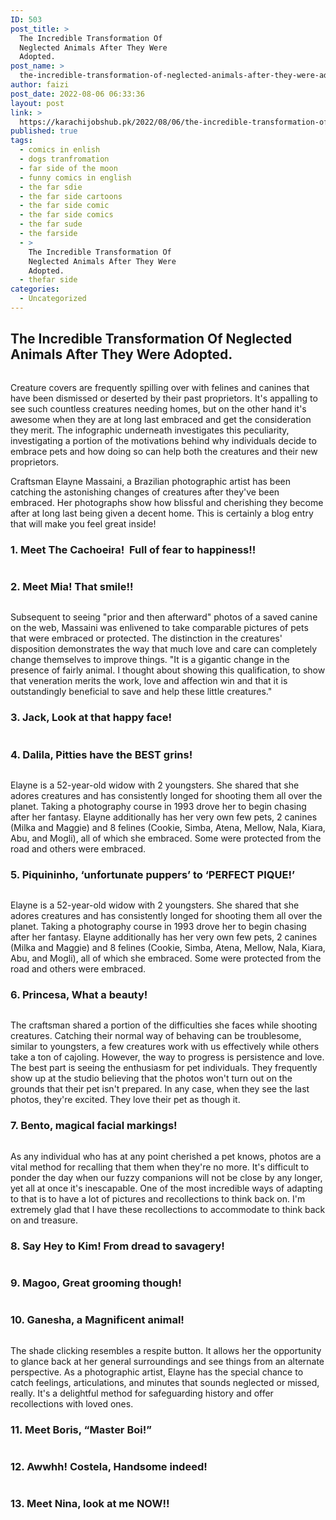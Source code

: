 ```yaml
---
ID: 503
post_title: >
  The Incredible Transformation Of
  Neglected Animals After They Were
  Adopted.
post_name: >
  the-incredible-transformation-of-neglected-animals-after-they-were-adopted
author: faizi
post_date: 2022-08-06 06:33:36
layout: post
link: >
  https://karachijobshub.pk/2022/08/06/the-incredible-transformation-of-neglected-animals-after-they-were-adopted/
published: true
tags:
  - comics in enlish
  - dogs tranfromation
  - far side of the moon
  - funny comics in english
  - the far sdie
  - the far side cartoons
  - the far side comic
  - the far side comics
  - the far sude
  - the farside
  - >
    The Incredible Transformation Of
    Neglected Animals After They Were
    Adopted.
  - thefar side
categories:
  - Uncategorized
---
```

<!-- wp:heading -->
<h2><strong>The Incredible Transformation Of Neglected Animals After They Were Adopted.</strong></h2>
<!-- /wp:heading -->

<!-- wp:image {"id":504,"sizeSlug":"full","linkDestination":"none"} -->
<figure class="wp-block-image size-full"><img src="https://karachijobshub.pk/wp-content/uploads/2022/08/The-Incredible-Transformation-Of-Neglected-Animals-After-They-Were-Adopted-Featured.jpg" alt="" class="wp-image-504"/></figure>
<!-- /wp:image -->

<!-- wp:columns -->
<div class="wp-block-columns"><!-- wp:column -->
<div class="wp-block-column"><!-- wp:html -->
<script async src="https://pagead2.googlesyndication.com/pagead/js/adsbygoogle.js?client=ca-pub-7873390701257845"
     crossorigin="anonymous"></script>
<!-- horizontal ad cup coffee -->
<ins class="adsbygoogle"
     style="display:block"
     data-ad-client="ca-pub-7873390701257845"
     data-ad-slot="7076269659"
     data-ad-format="auto"
     data-full-width-responsive="true"></ins>
<script>
     (adsbygoogle = window.adsbygoogle || []).push({});
</script>
<!-- /wp:html --></div>
<!-- /wp:column -->

<!-- wp:column -->
<div class="wp-block-column"><!-- wp:html -->
<script async src="https://pagead2.googlesyndication.com/pagead/js/adsbygoogle.js?client=ca-pub-7873390701257845"
     crossorigin="anonymous"></script>
<!-- horizontal ad cup coffee -->
<ins class="adsbygoogle"
     style="display:block"
     data-ad-client="ca-pub-7873390701257845"
     data-ad-slot="7076269659"
     data-ad-format="auto"
     data-full-width-responsive="true"></ins>
<script>
     (adsbygoogle = window.adsbygoogle || []).push({});
</script>
<!-- /wp:html --></div>
<!-- /wp:column --></div>
<!-- /wp:columns -->

<!-- wp:html -->
<script async src="https://pagead2.googlesyndication.com/pagead/js/adsbygoogle.js?client=ca-pub-7873390701257845"
     crossorigin="anonymous"></script>
<ins class="adsbygoogle"
     style="display:block; text-align:center;"
     data-ad-layout="in-article"
     data-ad-format="fluid"
     data-ad-client="ca-pub-7873390701257845"
     data-ad-slot="4702513138"></ins>
<script>
     (adsbygoogle = window.adsbygoogle || []).push({});
</script>
<!-- /wp:html -->

<!-- wp:paragraph -->
<p>Creature covers are frequently spilling over with felines and canines that have been dismissed or deserted by their past proprietors. It's appalling to see such countless creatures needing homes, but on the other hand it's awesome when they are at long last embraced and get the consideration they merit. The infographic underneath investigates this peculiarity, investigating a portion of the motivations behind why individuals decide to embrace pets and how doing so can help both the creatures and their new proprietors.</p>
<!-- /wp:paragraph -->

<!-- wp:columns -->
<div class="wp-block-columns"><!-- wp:column -->
<div class="wp-block-column"><!-- wp:html -->
<script async="" src="https://pagead2.googlesyndication.com/pagead/js/adsbygoogle.js?client=ca-pub-7873390701257845" crossorigin="anonymous"></script>
<!-- horizontal ad cup coffee -->
<ins class="adsbygoogle" style="display:block" data-ad-client="ca-pub-7873390701257845" data-ad-slot="7076269659" data-ad-format="auto" data-full-width-responsive="true"></ins>
<script>
     (adsbygoogle = window.adsbygoogle || []).push({});
</script>
<!-- /wp:html --></div>
<!-- /wp:column -->

<!-- wp:column -->
<div class="wp-block-column"><!-- wp:html -->
<script async="" src="https://pagead2.googlesyndication.com/pagead/js/adsbygoogle.js?client=ca-pub-7873390701257845" crossorigin="anonymous"></script>
<!-- horizontal ad cup coffee -->
<ins class="adsbygoogle" style="display:block" data-ad-client="ca-pub-7873390701257845" data-ad-slot="7076269659" data-ad-format="auto" data-full-width-responsive="true"></ins>
<script>
     (adsbygoogle = window.adsbygoogle || []).push({});
</script>
<!-- /wp:html --></div>
<!-- /wp:column --></div>
<!-- /wp:columns -->

<!-- wp:html -->
<script async src="https://pagead2.googlesyndication.com/pagead/js/adsbygoogle.js?client=ca-pub-7873390701257845"
     crossorigin="anonymous"></script>
<ins class="adsbygoogle"
     style="display:block; text-align:center;"
     data-ad-layout="in-article"
     data-ad-format="fluid"
     data-ad-client="ca-pub-7873390701257845"
     data-ad-slot="4702513138"></ins>
<script>
     (adsbygoogle = window.adsbygoogle || []).push({});
</script>
<!-- /wp:html -->

<!-- wp:paragraph -->
<p>Craftsman Elayne Massaini, a Brazilian photographic artist has been catching the astonishing changes of creatures after they've been embraced. Her photographs show how blissful and cherishing they become after at long last being given a decent home. This is certainly a blog entry that will make you feel great inside!</p>
<!-- /wp:paragraph -->

<!-- wp:columns -->
<div class="wp-block-columns"><!-- wp:column -->
<div class="wp-block-column"><!-- wp:html -->
<script async="" src="https://pagead2.googlesyndication.com/pagead/js/adsbygoogle.js?client=ca-pub-7873390701257845" crossorigin="anonymous"></script>
<!-- horizontal ad cup coffee -->
<ins class="adsbygoogle" style="display:block" data-ad-client="ca-pub-7873390701257845" data-ad-slot="7076269659" data-ad-format="auto" data-full-width-responsive="true"></ins>
<script>
     (adsbygoogle = window.adsbygoogle || []).push({});
</script>
<!-- /wp:html --></div>
<!-- /wp:column -->

<!-- wp:column -->
<div class="wp-block-column"><!-- wp:html -->
<script async="" src="https://pagead2.googlesyndication.com/pagead/js/adsbygoogle.js?client=ca-pub-7873390701257845" crossorigin="anonymous"></script>
<!-- horizontal ad cup coffee -->
<ins class="adsbygoogle" style="display:block" data-ad-client="ca-pub-7873390701257845" data-ad-slot="7076269659" data-ad-format="auto" data-full-width-responsive="true"></ins>
<script>
     (adsbygoogle = window.adsbygoogle || []).push({});
</script>
<!-- /wp:html --></div>
<!-- /wp:column --></div>
<!-- /wp:columns -->

<!-- wp:html -->
<script async src="https://pagead2.googlesyndication.com/pagead/js/adsbygoogle.js?client=ca-pub-7873390701257845"
     crossorigin="anonymous"></script>
<ins class="adsbygoogle"
     style="display:block; text-align:center;"
     data-ad-layout="in-article"
     data-ad-format="fluid"
     data-ad-client="ca-pub-7873390701257845"
     data-ad-slot="4702513138"></ins>
<script>
     (adsbygoogle = window.adsbygoogle || []).push({});
</script>
<!-- /wp:html -->

<!-- wp:heading {"level":3} -->
<h3><strong>1. Meet The Cachoeira! &nbsp;Full of fear to happiness!!</strong></h3>
<!-- /wp:heading -->

<!-- wp:image {"id":505,"sizeSlug":"full","linkDestination":"none"} -->
<figure class="wp-block-image size-full"><img src="https://karachijobshub.pk/wp-content/uploads/2022/08/Meet-The-Cachoeira-Full-of-fear-to-happiness.jpg" alt="" class="wp-image-505"/></figure>
<!-- /wp:image -->

<!-- wp:columns -->
<div class="wp-block-columns"><!-- wp:column -->
<div class="wp-block-column"><!-- wp:html -->
<script async="" src="https://pagead2.googlesyndication.com/pagead/js/adsbygoogle.js?client=ca-pub-7873390701257845" crossorigin="anonymous"></script>
<!-- horizontal ad cup coffee -->
<ins class="adsbygoogle" style="display:block" data-ad-client="ca-pub-7873390701257845" data-ad-slot="7076269659" data-ad-format="auto" data-full-width-responsive="true"></ins>
<script>
     (adsbygoogle = window.adsbygoogle || []).push({});
</script>
<!-- /wp:html --></div>
<!-- /wp:column -->

<!-- wp:column -->
<div class="wp-block-column"><!-- wp:html -->
<script async="" src="https://pagead2.googlesyndication.com/pagead/js/adsbygoogle.js?client=ca-pub-7873390701257845" crossorigin="anonymous"></script>
<!-- horizontal ad cup coffee -->
<ins class="adsbygoogle" style="display:block" data-ad-client="ca-pub-7873390701257845" data-ad-slot="7076269659" data-ad-format="auto" data-full-width-responsive="true"></ins>
<script>
     (adsbygoogle = window.adsbygoogle || []).push({});
</script>
<!-- /wp:html --></div>
<!-- /wp:column --></div>
<!-- /wp:columns -->

<!-- wp:html -->
<script async src="https://pagead2.googlesyndication.com/pagead/js/adsbygoogle.js?client=ca-pub-7873390701257845"
     crossorigin="anonymous"></script>
<ins class="adsbygoogle"
     style="display:block; text-align:center;"
     data-ad-layout="in-article"
     data-ad-format="fluid"
     data-ad-client="ca-pub-7873390701257845"
     data-ad-slot="4702513138"></ins>
<script>
     (adsbygoogle = window.adsbygoogle || []).push({});
</script>
<!-- /wp:html -->

<!-- wp:paragraph -->
<p></p>
<!-- /wp:paragraph -->

<!-- wp:heading {"level":3} -->
<h3><strong>2. Meet Mia! That smile!!</strong></h3>
<!-- /wp:heading -->

<!-- wp:image {"id":506,"sizeSlug":"full","linkDestination":"none"} -->
<figure class="wp-block-image size-full"><img src="https://karachijobshub.pk/wp-content/uploads/2022/08/Meet-Mia-That-smile.jpg" alt="" class="wp-image-506"/></figure>
<!-- /wp:image -->

<!-- wp:columns -->
<div class="wp-block-columns"><!-- wp:column -->
<div class="wp-block-column"><!-- wp:html -->
<script async="" src="https://pagead2.googlesyndication.com/pagead/js/adsbygoogle.js?client=ca-pub-7873390701257845" crossorigin="anonymous"></script>
<!-- horizontal ad cup coffee -->
<ins class="adsbygoogle" style="display:block" data-ad-client="ca-pub-7873390701257845" data-ad-slot="7076269659" data-ad-format="auto" data-full-width-responsive="true"></ins>
<script>
     (adsbygoogle = window.adsbygoogle || []).push({});
</script>
<!-- /wp:html --></div>
<!-- /wp:column -->

<!-- wp:column -->
<div class="wp-block-column"><!-- wp:html -->
<script async="" src="https://pagead2.googlesyndication.com/pagead/js/adsbygoogle.js?client=ca-pub-7873390701257845" crossorigin="anonymous"></script>
<!-- horizontal ad cup coffee -->
<ins class="adsbygoogle" style="display:block" data-ad-client="ca-pub-7873390701257845" data-ad-slot="7076269659" data-ad-format="auto" data-full-width-responsive="true"></ins>
<script>
     (adsbygoogle = window.adsbygoogle || []).push({});
</script>
<!-- /wp:html --></div>
<!-- /wp:column --></div>
<!-- /wp:columns -->

<!-- wp:html -->
<script async src="https://pagead2.googlesyndication.com/pagead/js/adsbygoogle.js?client=ca-pub-7873390701257845"
     crossorigin="anonymous"></script>
<ins class="adsbygoogle"
     style="display:block; text-align:center;"
     data-ad-layout="in-article"
     data-ad-format="fluid"
     data-ad-client="ca-pub-7873390701257845"
     data-ad-slot="4702513138"></ins>
<script>
     (adsbygoogle = window.adsbygoogle || []).push({});
</script>
<!-- /wp:html -->

<!-- wp:paragraph -->
<p>Subsequent to seeing "prior and then afterward" photos of a saved canine on the web, Massaini was enlivened to take comparable pictures of pets that were embraced or protected. The distinction in the creatures' disposition demonstrates the way that much love and care can completely change themselves to improve things. "It is a gigantic change in the presence of fairly animal. I thought about showing this qualification, to show that veneration merits the work, love and affection win and that it is outstandingly beneficial to save and help these little creatures."</p>
<!-- /wp:paragraph -->

<!-- wp:columns -->
<div class="wp-block-columns"><!-- wp:column -->
<div class="wp-block-column"><!-- wp:html -->
<script async="" src="https://pagead2.googlesyndication.com/pagead/js/adsbygoogle.js?client=ca-pub-7873390701257845" crossorigin="anonymous"></script>
<!-- horizontal ad cup coffee -->
<ins class="adsbygoogle" style="display:block" data-ad-client="ca-pub-7873390701257845" data-ad-slot="7076269659" data-ad-format="auto" data-full-width-responsive="true"></ins>
<script>
     (adsbygoogle = window.adsbygoogle || []).push({});
</script>
<!-- /wp:html --></div>
<!-- /wp:column -->

<!-- wp:column -->
<div class="wp-block-column"><!-- wp:html -->
<script async="" src="https://pagead2.googlesyndication.com/pagead/js/adsbygoogle.js?client=ca-pub-7873390701257845" crossorigin="anonymous"></script>
<!-- horizontal ad cup coffee -->
<ins class="adsbygoogle" style="display:block" data-ad-client="ca-pub-7873390701257845" data-ad-slot="7076269659" data-ad-format="auto" data-full-width-responsive="true"></ins>
<script>
     (adsbygoogle = window.adsbygoogle || []).push({});
</script>
<!-- /wp:html --></div>
<!-- /wp:column --></div>
<!-- /wp:columns -->

<!-- wp:html -->
<script async src="https://pagead2.googlesyndication.com/pagead/js/adsbygoogle.js?client=ca-pub-7873390701257845"
     crossorigin="anonymous"></script>
<ins class="adsbygoogle"
     style="display:block; text-align:center;"
     data-ad-layout="in-article"
     data-ad-format="fluid"
     data-ad-client="ca-pub-7873390701257845"
     data-ad-slot="4702513138"></ins>
<script>
     (adsbygoogle = window.adsbygoogle || []).push({});
</script>
<!-- /wp:html -->

<!-- wp:heading {"level":3} -->
<h3><strong>3. Jack, Look at that happy face!</strong></h3>
<!-- /wp:heading -->

<!-- wp:image {"id":507,"sizeSlug":"full","linkDestination":"none"} -->
<figure class="wp-block-image size-full"><img src="https://karachijobshub.pk/wp-content/uploads/2022/08/Jack-Look-at-that-happy-face.jpg" alt="" class="wp-image-507"/></figure>
<!-- /wp:image -->

<!-- wp:columns -->
<div class="wp-block-columns"><!-- wp:column -->
<div class="wp-block-column"><!-- wp:html -->
<script async="" src="https://pagead2.googlesyndication.com/pagead/js/adsbygoogle.js?client=ca-pub-7873390701257845" crossorigin="anonymous"></script>
<!-- horizontal ad cup coffee -->
<ins class="adsbygoogle" style="display:block" data-ad-client="ca-pub-7873390701257845" data-ad-slot="7076269659" data-ad-format="auto" data-full-width-responsive="true"></ins>
<script>
     (adsbygoogle = window.adsbygoogle || []).push({});
</script>
<!-- /wp:html --></div>
<!-- /wp:column -->

<!-- wp:column -->
<div class="wp-block-column"><!-- wp:html -->
<script async="" src="https://pagead2.googlesyndication.com/pagead/js/adsbygoogle.js?client=ca-pub-7873390701257845" crossorigin="anonymous"></script>
<!-- horizontal ad cup coffee -->
<ins class="adsbygoogle" style="display:block" data-ad-client="ca-pub-7873390701257845" data-ad-slot="7076269659" data-ad-format="auto" data-full-width-responsive="true"></ins>
<script>
     (adsbygoogle = window.adsbygoogle || []).push({});
</script>
<!-- /wp:html --></div>
<!-- /wp:column --></div>
<!-- /wp:columns -->

<!-- wp:html -->
<script async src="https://pagead2.googlesyndication.com/pagead/js/adsbygoogle.js?client=ca-pub-7873390701257845"
     crossorigin="anonymous"></script>
<ins class="adsbygoogle"
     style="display:block; text-align:center;"
     data-ad-layout="in-article"
     data-ad-format="fluid"
     data-ad-client="ca-pub-7873390701257845"
     data-ad-slot="4702513138"></ins>
<script>
     (adsbygoogle = window.adsbygoogle || []).push({});
</script>
<!-- /wp:html -->

<!-- wp:heading {"level":3} -->
<h3><strong>4. Dalila, Pitties have the BEST grins!</strong></h3>
<!-- /wp:heading -->

<!-- wp:image {"id":508,"sizeSlug":"full","linkDestination":"none"} -->
<figure class="wp-block-image size-full"><img src="https://karachijobshub.pk/wp-content/uploads/2022/08/Dalila-Pitties-have-the-BEST-grins.jpg" alt="" class="wp-image-508"/></figure>
<!-- /wp:image -->

<!-- wp:columns -->
<div class="wp-block-columns"><!-- wp:column -->
<div class="wp-block-column"><!-- wp:html -->
<script async="" src="https://pagead2.googlesyndication.com/pagead/js/adsbygoogle.js?client=ca-pub-7873390701257845" crossorigin="anonymous"></script>
<!-- horizontal ad cup coffee -->
<ins class="adsbygoogle" style="display:block" data-ad-client="ca-pub-7873390701257845" data-ad-slot="7076269659" data-ad-format="auto" data-full-width-responsive="true"></ins>
<script>
     (adsbygoogle = window.adsbygoogle || []).push({});
</script>
<!-- /wp:html --></div>
<!-- /wp:column -->

<!-- wp:column -->
<div class="wp-block-column"><!-- wp:html -->
<script async="" src="https://pagead2.googlesyndication.com/pagead/js/adsbygoogle.js?client=ca-pub-7873390701257845" crossorigin="anonymous"></script>
<!-- horizontal ad cup coffee -->
<ins class="adsbygoogle" style="display:block" data-ad-client="ca-pub-7873390701257845" data-ad-slot="7076269659" data-ad-format="auto" data-full-width-responsive="true"></ins>
<script>
     (adsbygoogle = window.adsbygoogle || []).push({});
</script>
<!-- /wp:html --></div>
<!-- /wp:column --></div>
<!-- /wp:columns -->

<!-- wp:html -->
<script async src="https://pagead2.googlesyndication.com/pagead/js/adsbygoogle.js?client=ca-pub-7873390701257845"
     crossorigin="anonymous"></script>
<ins class="adsbygoogle"
     style="display:block; text-align:center;"
     data-ad-layout="in-article"
     data-ad-format="fluid"
     data-ad-client="ca-pub-7873390701257845"
     data-ad-slot="4702513138"></ins>
<script>
     (adsbygoogle = window.adsbygoogle || []).push({});
</script>
<!-- /wp:html -->

<!-- wp:paragraph -->
<p>Elayne is a 52-year-old widow with 2 youngsters. She shared that she adores creatures and has consistently longed for shooting them all over the planet. Taking a photography course in 1993 drove her to begin chasing after her fantasy. Elayne additionally has her very own few pets, 2 canines (Milka and Maggie) and 8 felines (Cookie, Simba, Atena, Mellow, Nala, Kiara, Abu, and Mogli), all of which she embraced. Some were protected from the road and others were embraced.</p>
<!-- /wp:paragraph -->

<!-- wp:columns -->
<div class="wp-block-columns"><!-- wp:column -->
<div class="wp-block-column"><!-- wp:html -->
<script async="" src="https://pagead2.googlesyndication.com/pagead/js/adsbygoogle.js?client=ca-pub-7873390701257845" crossorigin="anonymous"></script>
<!-- horizontal ad cup coffee -->
<ins class="adsbygoogle" style="display:block" data-ad-client="ca-pub-7873390701257845" data-ad-slot="7076269659" data-ad-format="auto" data-full-width-responsive="true"></ins>
<script>
     (adsbygoogle = window.adsbygoogle || []).push({});
</script>
<!-- /wp:html --></div>
<!-- /wp:column -->

<!-- wp:column -->
<div class="wp-block-column"><!-- wp:html -->
<script async="" src="https://pagead2.googlesyndication.com/pagead/js/adsbygoogle.js?client=ca-pub-7873390701257845" crossorigin="anonymous"></script>
<!-- horizontal ad cup coffee -->
<ins class="adsbygoogle" style="display:block" data-ad-client="ca-pub-7873390701257845" data-ad-slot="7076269659" data-ad-format="auto" data-full-width-responsive="true"></ins>
<script>
     (adsbygoogle = window.adsbygoogle || []).push({});
</script>
<!-- /wp:html --></div>
<!-- /wp:column --></div>
<!-- /wp:columns -->

<!-- wp:html -->
<script async src="https://pagead2.googlesyndication.com/pagead/js/adsbygoogle.js?client=ca-pub-7873390701257845"
     crossorigin="anonymous"></script>
<ins class="adsbygoogle"
     style="display:block; text-align:center;"
     data-ad-layout="in-article"
     data-ad-format="fluid"
     data-ad-client="ca-pub-7873390701257845"
     data-ad-slot="4702513138"></ins>
<script>
     (adsbygoogle = window.adsbygoogle || []).push({});
</script>
<!-- /wp:html -->

<!-- wp:heading {"level":3} -->
<h3><strong>5. Piquininho, ‘unfortunate puppers’ to ‘PERFECT PIQUE!’</strong></h3>
<!-- /wp:heading -->

<!-- wp:image {"id":509,"sizeSlug":"full","linkDestination":"none"} -->
<figure class="wp-block-image size-full"><img src="https://karachijobshub.pk/wp-content/uploads/2022/08/Piquininho-‘unfortunate-puppers-to-‘PERFECT-PIQUE.jpg" alt="" class="wp-image-509"/></figure>
<!-- /wp:image -->

<!-- wp:columns -->
<div class="wp-block-columns"><!-- wp:column -->
<div class="wp-block-column"><!-- wp:html -->
<script async="" src="https://pagead2.googlesyndication.com/pagead/js/adsbygoogle.js?client=ca-pub-7873390701257845" crossorigin="anonymous"></script>
<!-- horizontal ad cup coffee -->
<ins class="adsbygoogle" style="display:block" data-ad-client="ca-pub-7873390701257845" data-ad-slot="7076269659" data-ad-format="auto" data-full-width-responsive="true"></ins>
<script>
     (adsbygoogle = window.adsbygoogle || []).push({});
</script>
<!-- /wp:html --></div>
<!-- /wp:column -->

<!-- wp:column -->
<div class="wp-block-column"><!-- wp:html -->
<script async="" src="https://pagead2.googlesyndication.com/pagead/js/adsbygoogle.js?client=ca-pub-7873390701257845" crossorigin="anonymous"></script>
<!-- horizontal ad cup coffee -->
<ins class="adsbygoogle" style="display:block" data-ad-client="ca-pub-7873390701257845" data-ad-slot="7076269659" data-ad-format="auto" data-full-width-responsive="true"></ins>
<script>
     (adsbygoogle = window.adsbygoogle || []).push({});
</script>
<!-- /wp:html --></div>
<!-- /wp:column --></div>
<!-- /wp:columns -->

<!-- wp:html -->
<script async src="https://pagead2.googlesyndication.com/pagead/js/adsbygoogle.js?client=ca-pub-7873390701257845"
     crossorigin="anonymous"></script>
<ins class="adsbygoogle"
     style="display:block; text-align:center;"
     data-ad-layout="in-article"
     data-ad-format="fluid"
     data-ad-client="ca-pub-7873390701257845"
     data-ad-slot="4702513138"></ins>
<script>
     (adsbygoogle = window.adsbygoogle || []).push({});
</script>
<!-- /wp:html -->

<!-- wp:paragraph -->
<p>Elayne is a 52-year-old widow with 2 youngsters. She shared that she adores creatures and has consistently longed for shooting them all over the planet. Taking a photography course in 1993 drove her to begin chasing after her fantasy. Elayne additionally has her very own few pets, 2 canines (Milka and Maggie) and 8 felines (Cookie, Simba, Atena, Mellow, Nala, Kiara, Abu, and Mogli), all of which she embraced. Some were protected from the road and others were embraced.</p>
<!-- /wp:paragraph -->

<!-- wp:columns -->
<div class="wp-block-columns"><!-- wp:column -->
<div class="wp-block-column"><!-- wp:html -->
<script async="" src="https://pagead2.googlesyndication.com/pagead/js/adsbygoogle.js?client=ca-pub-7873390701257845" crossorigin="anonymous"></script>
<!-- horizontal ad cup coffee -->
<ins class="adsbygoogle" style="display:block" data-ad-client="ca-pub-7873390701257845" data-ad-slot="7076269659" data-ad-format="auto" data-full-width-responsive="true"></ins>
<script>
     (adsbygoogle = window.adsbygoogle || []).push({});
</script>
<!-- /wp:html --></div>
<!-- /wp:column -->

<!-- wp:column -->
<div class="wp-block-column"><!-- wp:html -->
<script async="" src="https://pagead2.googlesyndication.com/pagead/js/adsbygoogle.js?client=ca-pub-7873390701257845" crossorigin="anonymous"></script>
<!-- horizontal ad cup coffee -->
<ins class="adsbygoogle" style="display:block" data-ad-client="ca-pub-7873390701257845" data-ad-slot="7076269659" data-ad-format="auto" data-full-width-responsive="true"></ins>
<script>
     (adsbygoogle = window.adsbygoogle || []).push({});
</script>
<!-- /wp:html --></div>
<!-- /wp:column --></div>
<!-- /wp:columns -->

<!-- wp:html -->
<script async src="https://pagead2.googlesyndication.com/pagead/js/adsbygoogle.js?client=ca-pub-7873390701257845"
     crossorigin="anonymous"></script>
<ins class="adsbygoogle"
     style="display:block; text-align:center;"
     data-ad-layout="in-article"
     data-ad-format="fluid"
     data-ad-client="ca-pub-7873390701257845"
     data-ad-slot="4702513138"></ins>
<script>
     (adsbygoogle = window.adsbygoogle || []).push({});
</script>
<!-- /wp:html -->

<!-- wp:heading {"level":3} -->
<h3><strong>6. Princesa, What a beauty!</strong></h3>
<!-- /wp:heading -->

<!-- wp:image {"id":510,"sizeSlug":"full","linkDestination":"none"} -->
<figure class="wp-block-image size-full"><img src="https://karachijobshub.pk/wp-content/uploads/2022/08/Princesa-What-a-beauty.jpg" alt="" class="wp-image-510"/></figure>
<!-- /wp:image -->

<!-- wp:columns -->
<div class="wp-block-columns"><!-- wp:column -->
<div class="wp-block-column"><!-- wp:html -->
<script async="" src="https://pagead2.googlesyndication.com/pagead/js/adsbygoogle.js?client=ca-pub-7873390701257845" crossorigin="anonymous"></script>
<!-- horizontal ad cup coffee -->
<ins class="adsbygoogle" style="display:block" data-ad-client="ca-pub-7873390701257845" data-ad-slot="7076269659" data-ad-format="auto" data-full-width-responsive="true"></ins>
<script>
     (adsbygoogle = window.adsbygoogle || []).push({});
</script>
<!-- /wp:html --></div>
<!-- /wp:column -->

<!-- wp:column -->
<div class="wp-block-column"><!-- wp:html -->
<script async="" src="https://pagead2.googlesyndication.com/pagead/js/adsbygoogle.js?client=ca-pub-7873390701257845" crossorigin="anonymous"></script>
<!-- horizontal ad cup coffee -->
<ins class="adsbygoogle" style="display:block" data-ad-client="ca-pub-7873390701257845" data-ad-slot="7076269659" data-ad-format="auto" data-full-width-responsive="true"></ins>
<script>
     (adsbygoogle = window.adsbygoogle || []).push({});
</script>
<!-- /wp:html --></div>
<!-- /wp:column --></div>
<!-- /wp:columns -->

<!-- wp:html -->
<script async src="https://pagead2.googlesyndication.com/pagead/js/adsbygoogle.js?client=ca-pub-7873390701257845"
     crossorigin="anonymous"></script>
<ins class="adsbygoogle"
     style="display:block; text-align:center;"
     data-ad-layout="in-article"
     data-ad-format="fluid"
     data-ad-client="ca-pub-7873390701257845"
     data-ad-slot="4702513138"></ins>
<script>
     (adsbygoogle = window.adsbygoogle || []).push({});
</script>
<!-- /wp:html -->

<!-- wp:paragraph -->
<p>The craftsman shared a portion of the difficulties she faces while shooting creatures. Catching their normal way of behaving can be troublesome, similar to youngsters, a few creatures work with us effectively while others take a ton of cajoling. However, the way to progress is persistence and love. The best part is seeing the enthusiasm for pet individuals. They frequently show up at the studio believing that the photos won't turn out on the grounds that their pet isn't prepared. In any case, when they see the last photos, they're excited. They love their pet as though it.</p>
<!-- /wp:paragraph -->

<!-- wp:columns -->
<div class="wp-block-columns"><!-- wp:column -->
<div class="wp-block-column"><!-- wp:html -->
<script async="" src="https://pagead2.googlesyndication.com/pagead/js/adsbygoogle.js?client=ca-pub-7873390701257845" crossorigin="anonymous"></script>
<!-- horizontal ad cup coffee -->
<ins class="adsbygoogle" style="display:block" data-ad-client="ca-pub-7873390701257845" data-ad-slot="7076269659" data-ad-format="auto" data-full-width-responsive="true"></ins>
<script>
     (adsbygoogle = window.adsbygoogle || []).push({});
</script>
<!-- /wp:html --></div>
<!-- /wp:column -->

<!-- wp:column -->
<div class="wp-block-column"><!-- wp:html -->
<script async="" src="https://pagead2.googlesyndication.com/pagead/js/adsbygoogle.js?client=ca-pub-7873390701257845" crossorigin="anonymous"></script>
<!-- horizontal ad cup coffee -->
<ins class="adsbygoogle" style="display:block" data-ad-client="ca-pub-7873390701257845" data-ad-slot="7076269659" data-ad-format="auto" data-full-width-responsive="true"></ins>
<script>
     (adsbygoogle = window.adsbygoogle || []).push({});
</script>
<!-- /wp:html --></div>
<!-- /wp:column --></div>
<!-- /wp:columns -->

<!-- wp:html -->
<script async src="https://pagead2.googlesyndication.com/pagead/js/adsbygoogle.js?client=ca-pub-7873390701257845"
     crossorigin="anonymous"></script>
<ins class="adsbygoogle"
     style="display:block; text-align:center;"
     data-ad-layout="in-article"
     data-ad-format="fluid"
     data-ad-client="ca-pub-7873390701257845"
     data-ad-slot="4702513138"></ins>
<script>
     (adsbygoogle = window.adsbygoogle || []).push({});
</script>
<!-- /wp:html -->

<!-- wp:heading {"level":3} -->
<h3><strong>7. Bento, magical facial markings!</strong></h3>
<!-- /wp:heading -->

<!-- wp:image {"id":511,"sizeSlug":"full","linkDestination":"none"} -->
<figure class="wp-block-image size-full"><img src="https://karachijobshub.pk/wp-content/uploads/2022/08/Bento-magical-facial-markings.jpg" alt="" class="wp-image-511"/></figure>
<!-- /wp:image -->

<!-- wp:columns -->
<div class="wp-block-columns"><!-- wp:column -->
<div class="wp-block-column"><!-- wp:html -->
<script async="" src="https://pagead2.googlesyndication.com/pagead/js/adsbygoogle.js?client=ca-pub-7873390701257845" crossorigin="anonymous"></script>
<!-- horizontal ad cup coffee -->
<ins class="adsbygoogle" style="display:block" data-ad-client="ca-pub-7873390701257845" data-ad-slot="7076269659" data-ad-format="auto" data-full-width-responsive="true"></ins>
<script>
     (adsbygoogle = window.adsbygoogle || []).push({});
</script>
<!-- /wp:html --></div>
<!-- /wp:column -->

<!-- wp:column -->
<div class="wp-block-column"><!-- wp:html -->
<script async="" src="https://pagead2.googlesyndication.com/pagead/js/adsbygoogle.js?client=ca-pub-7873390701257845" crossorigin="anonymous"></script>
<!-- horizontal ad cup coffee -->
<ins class="adsbygoogle" style="display:block" data-ad-client="ca-pub-7873390701257845" data-ad-slot="7076269659" data-ad-format="auto" data-full-width-responsive="true"></ins>
<script>
     (adsbygoogle = window.adsbygoogle || []).push({});
</script>
<!-- /wp:html --></div>
<!-- /wp:column --></div>
<!-- /wp:columns -->

<!-- wp:html -->
<script async src="https://pagead2.googlesyndication.com/pagead/js/adsbygoogle.js?client=ca-pub-7873390701257845"
     crossorigin="anonymous"></script>
<ins class="adsbygoogle"
     style="display:block; text-align:center;"
     data-ad-layout="in-article"
     data-ad-format="fluid"
     data-ad-client="ca-pub-7873390701257845"
     data-ad-slot="4702513138"></ins>
<script>
     (adsbygoogle = window.adsbygoogle || []).push({});
</script>
<!-- /wp:html -->

<!-- wp:paragraph -->
<p>As any individual who has at any point cherished a pet knows, photos are a vital method for recalling that them when they're no more. It's difficult to ponder the day when our fuzzy companions will not be close by any longer, yet all at once it's inescapable. One of the most incredible ways of adapting to that is to have a lot of pictures and recollections to think back on. I'm extremely glad that I have these recollections to accommodate to think back on and treasure.</p>
<!-- /wp:paragraph -->

<!-- wp:columns -->
<div class="wp-block-columns"><!-- wp:column -->
<div class="wp-block-column"><!-- wp:html -->
<script async="" src="https://pagead2.googlesyndication.com/pagead/js/adsbygoogle.js?client=ca-pub-7873390701257845" crossorigin="anonymous"></script>
<!-- horizontal ad cup coffee -->
<ins class="adsbygoogle" style="display:block" data-ad-client="ca-pub-7873390701257845" data-ad-slot="7076269659" data-ad-format="auto" data-full-width-responsive="true"></ins>
<script>
     (adsbygoogle = window.adsbygoogle || []).push({});
</script>
<!-- /wp:html --></div>
<!-- /wp:column -->

<!-- wp:column -->
<div class="wp-block-column"><!-- wp:html -->
<script async="" src="https://pagead2.googlesyndication.com/pagead/js/adsbygoogle.js?client=ca-pub-7873390701257845" crossorigin="anonymous"></script>
<!-- horizontal ad cup coffee -->
<ins class="adsbygoogle" style="display:block" data-ad-client="ca-pub-7873390701257845" data-ad-slot="7076269659" data-ad-format="auto" data-full-width-responsive="true"></ins>
<script>
     (adsbygoogle = window.adsbygoogle || []).push({});
</script>
<!-- /wp:html --></div>
<!-- /wp:column --></div>
<!-- /wp:columns -->

<!-- wp:html -->
<script async src="https://pagead2.googlesyndication.com/pagead/js/adsbygoogle.js?client=ca-pub-7873390701257845"
     crossorigin="anonymous"></script>
<ins class="adsbygoogle"
     style="display:block; text-align:center;"
     data-ad-layout="in-article"
     data-ad-format="fluid"
     data-ad-client="ca-pub-7873390701257845"
     data-ad-slot="4702513138"></ins>
<script>
     (adsbygoogle = window.adsbygoogle || []).push({});
</script>
<!-- /wp:html -->

<!-- wp:heading {"level":3} -->
<h3><strong>8. Say Hey to Kim! From dread to savagery!</strong></h3>
<!-- /wp:heading -->

<!-- wp:image {"id":512,"sizeSlug":"full","linkDestination":"none"} -->
<figure class="wp-block-image size-full"><img src="https://karachijobshub.pk/wp-content/uploads/2022/08/Say-Hey-to-Kim-From-dread-to-savagery.jpg" alt="" class="wp-image-512"/></figure>
<!-- /wp:image -->

<!-- wp:columns -->
<div class="wp-block-columns"><!-- wp:column -->
<div class="wp-block-column"><!-- wp:html -->
<script async="" src="https://pagead2.googlesyndication.com/pagead/js/adsbygoogle.js?client=ca-pub-7873390701257845" crossorigin="anonymous"></script>
<!-- horizontal ad cup coffee -->
<ins class="adsbygoogle" style="display:block" data-ad-client="ca-pub-7873390701257845" data-ad-slot="7076269659" data-ad-format="auto" data-full-width-responsive="true"></ins>
<script>
     (adsbygoogle = window.adsbygoogle || []).push({});
</script>
<!-- /wp:html --></div>
<!-- /wp:column -->

<!-- wp:column -->
<div class="wp-block-column"><!-- wp:html -->
<script async="" src="https://pagead2.googlesyndication.com/pagead/js/adsbygoogle.js?client=ca-pub-7873390701257845" crossorigin="anonymous"></script>
<!-- horizontal ad cup coffee -->
<ins class="adsbygoogle" style="display:block" data-ad-client="ca-pub-7873390701257845" data-ad-slot="7076269659" data-ad-format="auto" data-full-width-responsive="true"></ins>
<script>
     (adsbygoogle = window.adsbygoogle || []).push({});
</script>
<!-- /wp:html --></div>
<!-- /wp:column --></div>
<!-- /wp:columns -->

<!-- wp:html -->
<script async src="https://pagead2.googlesyndication.com/pagead/js/adsbygoogle.js?client=ca-pub-7873390701257845"
     crossorigin="anonymous"></script>
<ins class="adsbygoogle"
     style="display:block; text-align:center;"
     data-ad-layout="in-article"
     data-ad-format="fluid"
     data-ad-client="ca-pub-7873390701257845"
     data-ad-slot="4702513138"></ins>
<script>
     (adsbygoogle = window.adsbygoogle || []).push({});
</script>
<!-- /wp:html -->

<!-- wp:paragraph -->
<p></p>
<!-- /wp:paragraph -->

<!-- wp:heading {"level":3} -->
<h3><strong>9. Magoo, Great grooming though!</strong></h3>
<!-- /wp:heading -->

<!-- wp:image {"id":513,"sizeSlug":"full","linkDestination":"none"} -->
<figure class="wp-block-image size-full"><img src="https://karachijobshub.pk/wp-content/uploads/2022/08/Magoo-Great-grooming-though.jpg" alt="" class="wp-image-513"/></figure>
<!-- /wp:image -->

<!-- wp:columns -->
<div class="wp-block-columns"><!-- wp:column -->
<div class="wp-block-column"><!-- wp:html -->
<script async="" src="https://pagead2.googlesyndication.com/pagead/js/adsbygoogle.js?client=ca-pub-7873390701257845" crossorigin="anonymous"></script>
<!-- horizontal ad cup coffee -->
<ins class="adsbygoogle" style="display:block" data-ad-client="ca-pub-7873390701257845" data-ad-slot="7076269659" data-ad-format="auto" data-full-width-responsive="true"></ins>
<script>
     (adsbygoogle = window.adsbygoogle || []).push({});
</script>
<!-- /wp:html --></div>
<!-- /wp:column -->

<!-- wp:column -->
<div class="wp-block-column"><!-- wp:html -->
<script async="" src="https://pagead2.googlesyndication.com/pagead/js/adsbygoogle.js?client=ca-pub-7873390701257845" crossorigin="anonymous"></script>
<!-- horizontal ad cup coffee -->
<ins class="adsbygoogle" style="display:block" data-ad-client="ca-pub-7873390701257845" data-ad-slot="7076269659" data-ad-format="auto" data-full-width-responsive="true"></ins>
<script>
     (adsbygoogle = window.adsbygoogle || []).push({});
</script>
<!-- /wp:html --></div>
<!-- /wp:column --></div>
<!-- /wp:columns -->

<!-- wp:html -->
<script async src="https://pagead2.googlesyndication.com/pagead/js/adsbygoogle.js?client=ca-pub-7873390701257845"
     crossorigin="anonymous"></script>
<ins class="adsbygoogle"
     style="display:block; text-align:center;"
     data-ad-layout="in-article"
     data-ad-format="fluid"
     data-ad-client="ca-pub-7873390701257845"
     data-ad-slot="4702513138"></ins>
<script>
     (adsbygoogle = window.adsbygoogle || []).push({});
</script>
<!-- /wp:html -->

<!-- wp:heading {"level":3} -->
<h3><strong>10. Ganesha, a Magnificent animal!</strong></h3>
<!-- /wp:heading -->

<!-- wp:image {"id":514,"sizeSlug":"full","linkDestination":"none"} -->
<figure class="wp-block-image size-full"><img src="https://karachijobshub.pk/wp-content/uploads/2022/08/Ganesha-a-Magnificent-animal.jpg" alt="" class="wp-image-514"/></figure>
<!-- /wp:image -->

<!-- wp:columns -->
<div class="wp-block-columns"><!-- wp:column -->
<div class="wp-block-column"><!-- wp:html -->
<script async="" src="https://pagead2.googlesyndication.com/pagead/js/adsbygoogle.js?client=ca-pub-7873390701257845" crossorigin="anonymous"></script>
<!-- horizontal ad cup coffee -->
<ins class="adsbygoogle" style="display:block" data-ad-client="ca-pub-7873390701257845" data-ad-slot="7076269659" data-ad-format="auto" data-full-width-responsive="true"></ins>
<script>
     (adsbygoogle = window.adsbygoogle || []).push({});
</script>
<!-- /wp:html --></div>
<!-- /wp:column -->

<!-- wp:column -->
<div class="wp-block-column"><!-- wp:html -->
<script async="" src="https://pagead2.googlesyndication.com/pagead/js/adsbygoogle.js?client=ca-pub-7873390701257845" crossorigin="anonymous"></script>
<!-- horizontal ad cup coffee -->
<ins class="adsbygoogle" style="display:block" data-ad-client="ca-pub-7873390701257845" data-ad-slot="7076269659" data-ad-format="auto" data-full-width-responsive="true"></ins>
<script>
     (adsbygoogle = window.adsbygoogle || []).push({});
</script>
<!-- /wp:html --></div>
<!-- /wp:column --></div>
<!-- /wp:columns -->

<!-- wp:html -->
<script async src="https://pagead2.googlesyndication.com/pagead/js/adsbygoogle.js?client=ca-pub-7873390701257845"
     crossorigin="anonymous"></script>
<ins class="adsbygoogle"
     style="display:block; text-align:center;"
     data-ad-layout="in-article"
     data-ad-format="fluid"
     data-ad-client="ca-pub-7873390701257845"
     data-ad-slot="4702513138"></ins>
<script>
     (adsbygoogle = window.adsbygoogle || []).push({});
</script>
<!-- /wp:html -->

<!-- wp:paragraph -->
<p>The shade clicking resembles a respite button. It allows her the opportunity to glance back at her general surroundings and see things from an alternate perspective. As a photographic artist, Elayne has the special chance to catch feelings, articulations, and minutes that sounds neglected or missed, really. It's a delightful method for safeguarding history and offer recollections with loved ones.</p>
<!-- /wp:paragraph -->

<!-- wp:columns -->
<div class="wp-block-columns"><!-- wp:column -->
<div class="wp-block-column"><!-- wp:html -->
<script async="" src="https://pagead2.googlesyndication.com/pagead/js/adsbygoogle.js?client=ca-pub-7873390701257845" crossorigin="anonymous"></script>
<!-- horizontal ad cup coffee -->
<ins class="adsbygoogle" style="display:block" data-ad-client="ca-pub-7873390701257845" data-ad-slot="7076269659" data-ad-format="auto" data-full-width-responsive="true"></ins>
<script>
     (adsbygoogle = window.adsbygoogle || []).push({});
</script>
<!-- /wp:html --></div>
<!-- /wp:column -->

<!-- wp:column -->
<div class="wp-block-column"><!-- wp:html -->
<script async="" src="https://pagead2.googlesyndication.com/pagead/js/adsbygoogle.js?client=ca-pub-7873390701257845" crossorigin="anonymous"></script>
<!-- horizontal ad cup coffee -->
<ins class="adsbygoogle" style="display:block" data-ad-client="ca-pub-7873390701257845" data-ad-slot="7076269659" data-ad-format="auto" data-full-width-responsive="true"></ins>
<script>
     (adsbygoogle = window.adsbygoogle || []).push({});
</script>
<!-- /wp:html --></div>
<!-- /wp:column --></div>
<!-- /wp:columns -->

<!-- wp:html -->
<script async src="https://pagead2.googlesyndication.com/pagead/js/adsbygoogle.js?client=ca-pub-7873390701257845"
     crossorigin="anonymous"></script>
<ins class="adsbygoogle"
     style="display:block; text-align:center;"
     data-ad-layout="in-article"
     data-ad-format="fluid"
     data-ad-client="ca-pub-7873390701257845"
     data-ad-slot="4702513138"></ins>
<script>
     (adsbygoogle = window.adsbygoogle || []).push({});
</script>
<!-- /wp:html -->

<!-- wp:heading {"level":3} -->
<h3><strong>11. Meet Boris, “Master Boi!”</strong></h3>
<!-- /wp:heading -->

<!-- wp:image {"id":515,"sizeSlug":"full","linkDestination":"none"} -->
<figure class="wp-block-image size-full"><img src="https://karachijobshub.pk/wp-content/uploads/2022/08/Meet-Boris-Master-Boi.jpg" alt="" class="wp-image-515"/></figure>
<!-- /wp:image -->

<!-- wp:columns -->
<div class="wp-block-columns"><!-- wp:column -->
<div class="wp-block-column"><!-- wp:html -->
<script async="" src="https://pagead2.googlesyndication.com/pagead/js/adsbygoogle.js?client=ca-pub-7873390701257845" crossorigin="anonymous"></script>
<!-- horizontal ad cup coffee -->
<ins class="adsbygoogle" style="display:block" data-ad-client="ca-pub-7873390701257845" data-ad-slot="7076269659" data-ad-format="auto" data-full-width-responsive="true"></ins>
<script>
     (adsbygoogle = window.adsbygoogle || []).push({});
</script>
<!-- /wp:html --></div>
<!-- /wp:column -->

<!-- wp:column -->
<div class="wp-block-column"><!-- wp:html -->
<script async="" src="https://pagead2.googlesyndication.com/pagead/js/adsbygoogle.js?client=ca-pub-7873390701257845" crossorigin="anonymous"></script>
<!-- horizontal ad cup coffee -->
<ins class="adsbygoogle" style="display:block" data-ad-client="ca-pub-7873390701257845" data-ad-slot="7076269659" data-ad-format="auto" data-full-width-responsive="true"></ins>
<script>
     (adsbygoogle = window.adsbygoogle || []).push({});
</script>
<!-- /wp:html --></div>
<!-- /wp:column --></div>
<!-- /wp:columns -->

<!-- wp:html -->
<script async src="https://pagead2.googlesyndication.com/pagead/js/adsbygoogle.js?client=ca-pub-7873390701257845"
     crossorigin="anonymous"></script>
<ins class="adsbygoogle"
     style="display:block; text-align:center;"
     data-ad-layout="in-article"
     data-ad-format="fluid"
     data-ad-client="ca-pub-7873390701257845"
     data-ad-slot="4702513138"></ins>
<script>
     (adsbygoogle = window.adsbygoogle || []).push({});
</script>
<!-- /wp:html -->

<!-- wp:heading {"level":3} -->
<h3><strong>12. Awwhh! Costela, Handsome indeed!</strong></h3>
<!-- /wp:heading -->

<!-- wp:image {"id":516,"sizeSlug":"full","linkDestination":"none"} -->
<figure class="wp-block-image size-full"><img src="https://karachijobshub.pk/wp-content/uploads/2022/08/Awwhh-Costela-Handsome-indeed.jpg" alt="" class="wp-image-516"/></figure>
<!-- /wp:image -->

<!-- wp:columns -->
<div class="wp-block-columns"><!-- wp:column -->
<div class="wp-block-column"><!-- wp:html -->
<script async="" src="https://pagead2.googlesyndication.com/pagead/js/adsbygoogle.js?client=ca-pub-7873390701257845" crossorigin="anonymous"></script>
<!-- horizontal ad cup coffee -->
<ins class="adsbygoogle" style="display:block" data-ad-client="ca-pub-7873390701257845" data-ad-slot="7076269659" data-ad-format="auto" data-full-width-responsive="true"></ins>
<script>
     (adsbygoogle = window.adsbygoogle || []).push({});
</script>
<!-- /wp:html --></div>
<!-- /wp:column -->

<!-- wp:column -->
<div class="wp-block-column"><!-- wp:html -->
<script async="" src="https://pagead2.googlesyndication.com/pagead/js/adsbygoogle.js?client=ca-pub-7873390701257845" crossorigin="anonymous"></script>
<!-- horizontal ad cup coffee -->
<ins class="adsbygoogle" style="display:block" data-ad-client="ca-pub-7873390701257845" data-ad-slot="7076269659" data-ad-format="auto" data-full-width-responsive="true"></ins>
<script>
     (adsbygoogle = window.adsbygoogle || []).push({});
</script>
<!-- /wp:html --></div>
<!-- /wp:column --></div>
<!-- /wp:columns -->

<!-- wp:html -->
<script async src="https://pagead2.googlesyndication.com/pagead/js/adsbygoogle.js?client=ca-pub-7873390701257845"
     crossorigin="anonymous"></script>
<ins class="adsbygoogle"
     style="display:block; text-align:center;"
     data-ad-layout="in-article"
     data-ad-format="fluid"
     data-ad-client="ca-pub-7873390701257845"
     data-ad-slot="4702513138"></ins>
<script>
     (adsbygoogle = window.adsbygoogle || []).push({});
</script>
<!-- /wp:html -->

<!-- wp:heading {"level":3} -->
<h3><strong>13. Meet Nina, look at me NOW!!</strong></h3>
<!-- /wp:heading -->

<!-- wp:image {"id":517,"sizeSlug":"full","linkDestination":"none"} -->
<figure class="wp-block-image size-full"><img src="https://karachijobshub.pk/wp-content/uploads/2022/08/Meet-Nina-look-at-me-NOW.jpg" alt="" class="wp-image-517"/></figure>
<!-- /wp:image -->

<!-- wp:columns -->
<div class="wp-block-columns"><!-- wp:column -->
<div class="wp-block-column"><!-- wp:html -->
<script async="" src="https://pagead2.googlesyndication.com/pagead/js/adsbygoogle.js?client=ca-pub-7873390701257845" crossorigin="anonymous"></script>
<!-- horizontal ad cup coffee -->
<ins class="adsbygoogle" style="display:block" data-ad-client="ca-pub-7873390701257845" data-ad-slot="7076269659" data-ad-format="auto" data-full-width-responsive="true"></ins>
<script>
     (adsbygoogle = window.adsbygoogle || []).push({});
</script>
<!-- /wp:html --></div>
<!-- /wp:column -->

<!-- wp:column -->
<div class="wp-block-column"><!-- wp:html -->
<script async="" src="https://pagead2.googlesyndication.com/pagead/js/adsbygoogle.js?client=ca-pub-7873390701257845" crossorigin="anonymous"></script>
<!-- horizontal ad cup coffee -->
<ins class="adsbygoogle" style="display:block" data-ad-client="ca-pub-7873390701257845" data-ad-slot="7076269659" data-ad-format="auto" data-full-width-responsive="true"></ins>
<script>
     (adsbygoogle = window.adsbygoogle || []).push({});
</script>
<!-- /wp:html --></div>
<!-- /wp:column --></div>
<!-- /wp:columns -->

<!-- wp:html -->
<script async src="https://pagead2.googlesyndication.com/pagead/js/adsbygoogle.js?client=ca-pub-7873390701257845"
     crossorigin="anonymous"></script>
<ins class="adsbygoogle"
     style="display:block; text-align:center;"
     data-ad-layout="in-article"
     data-ad-format="fluid"
     data-ad-client="ca-pub-7873390701257845"
     data-ad-slot="4702513138"></ins>
<script>
     (adsbygoogle = window.adsbygoogle || []).push({});
</script>
<!-- /wp:html -->

<!-- wp:heading {"level":3} -->
<h3></h3>
<!-- /wp:heading -->

<!-- wp:paragraph -->
<p></p>
<!-- /wp:paragraph -->